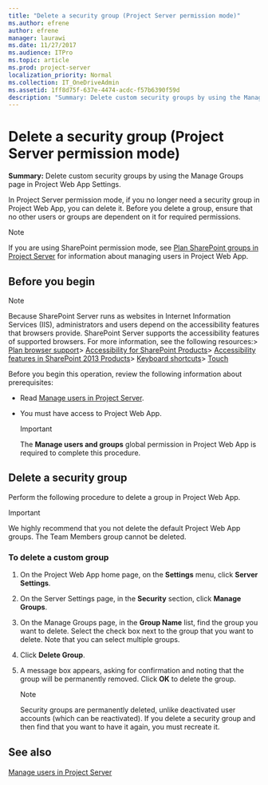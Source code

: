 ```yaml
---
title: "Delete a security group (Project Server permission mode)"
ms.author: efrene
author: efrene
manager: laurawi
ms.date: 11/27/2017
ms.audience: ITPro
ms.topic: article
ms.prod: project-server
localization_priority: Normal
ms.collection: IT_OneDriveAdmin
ms.assetid: 1ff8d75f-637e-4474-acdc-f57b6390f59d
description: "Summary: Delete custom security groups by using the Manage Groups page in Project Web App Settings."
---
```


# Delete a security group (Project Server permission mode)
 
 **Summary:** Delete custom security groups by using the Manage Groups page in Project Web App Settings.
  
In Project Server permission mode, if you no longer need a security group in Project Web App, you can delete it. Before you delete a group, ensure that no other users or groups are dependent on it for required permissions. 
  
> [!NOTE]
> If you are using SharePoint permission mode, see [Plan SharePoint groups in Project Server](plan-sharepoint-groups-in-project-server.md) for information about managing users in Project Web App.
  
## Before you begin

> [!NOTE]
>  Because SharePoint Server runs as websites in Internet Information Services (IIS), administrators and users depend on the accessibility features that browsers provide. SharePoint Server supports the accessibility features of supported browsers. For more information, see the following resources:> [Plan browser support](https://go.microsoft.com/fwlink/p/?LinkId=246502)> [Accessibility for SharePoint Products](http://technet.microsoft.com/library/94ad4316-1077-400a-b17e-a2085a5a7312.aspx)> [Accessibility features in SharePoint 2013 Products](https://go.microsoft.com/fwlink/p/?LinkId=246501)> [Keyboard shortcuts](https://go.microsoft.com/fwlink/p/?LinkID=246504)> [Touch](https://go.microsoft.com/fwlink/p/?LinkId=246506)
  
Before you begin this operation, review the following information about prerequisites:
  
- Read [Manage users in Project Server](manage-users-in-project-server.md).
    
- You must have access to Project Web App.
    
    > [!IMPORTANT]
    > The **Manage users and groups** global permission in Project Web App is required to complete this procedure.
  
## Delete a security group

Perform the following procedure to delete a group in Project Web App.
  
> [!IMPORTANT]
> We highly recommend that you not delete the default Project Web App groups. The Team Members group cannot be deleted. 
  
### To delete a custom group

1. On the Project Web App home page, on the **Settings** menu, click **Server Settings**.
    
2. On the Server Settings page, in the **Security** section, click **Manage Groups**.
    
3. On the Manage Groups page, in the **Group Name** list, find the group you want to delete. Select the check box next to the group that you want to delete. Note that you can select multiple groups.
    
4. Click **Delete Group**. 
    
5. A message box appears, asking for confirmation and noting that the group will be permanently removed. Click **OK** to delete the group.
    
    > [!NOTE]
    > Security groups are permanently deleted, unlike deactivated user accounts (which can be reactivated). If you delete a security group and then find that you want to have it again, you must recreate it. 
  
## See also

#### 

[Manage users in Project Server](manage-users-in-project-server.md)

